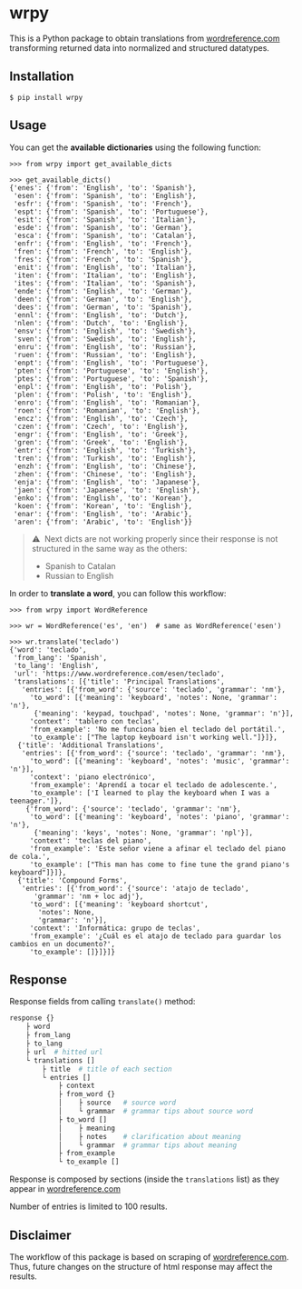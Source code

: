 # wrpy

This is a Python package to obtain translations from [wordreference.com](https://wordreference.com) transforming returned data into normalized and structured datatypes.

## Installation

```console
$ pip install wrpy
```

## Usage

You can get the **available dictionaries** using the following function:

```pycon
>>> from wrpy import get_available_dicts

>>> get_available_dicts()
{'enes': {'from': 'English', 'to': 'Spanish'},
 'esen': {'from': 'Spanish', 'to': 'English'},
 'esfr': {'from': 'Spanish', 'to': 'French'},
 'espt': {'from': 'Spanish', 'to': 'Portuguese'},
 'esit': {'from': 'Spanish', 'to': 'Italian'},
 'esde': {'from': 'Spanish', 'to': 'German'},
 'esca': {'from': 'Spanish', 'to': 'Catalan'},
 'enfr': {'from': 'English', 'to': 'French'},
 'fren': {'from': 'French', 'to': 'English'},
 'fres': {'from': 'French', 'to': 'Spanish'},
 'enit': {'from': 'English', 'to': 'Italian'},
 'iten': {'from': 'Italian', 'to': 'English'},
 'ites': {'from': 'Italian', 'to': 'Spanish'},
 'ende': {'from': 'English', 'to': 'German'},
 'deen': {'from': 'German', 'to': 'English'},
 'dees': {'from': 'German', 'to': 'Spanish'},
 'ennl': {'from': 'English', 'to': 'Dutch'},
 'nlen': {'from': 'Dutch', 'to': 'English'},
 'ensv': {'from': 'English', 'to': 'Swedish'},
 'sven': {'from': 'Swedish', 'to': 'English'},
 'enru': {'from': 'English', 'to': 'Russian'},
 'ruen': {'from': 'Russian', 'to': 'English'},
 'enpt': {'from': 'English', 'to': 'Portuguese'},
 'pten': {'from': 'Portuguese', 'to': 'English'},
 'ptes': {'from': 'Portuguese', 'to': 'Spanish'},
 'enpl': {'from': 'English', 'to': 'Polish'},
 'plen': {'from': 'Polish', 'to': 'English'},
 'enro': {'from': 'English', 'to': 'Romanian'},
 'roen': {'from': 'Romanian', 'to': 'English'},
 'encz': {'from': 'English', 'to': 'Czech'},
 'czen': {'from': 'Czech', 'to': 'English'},
 'engr': {'from': 'English', 'to': 'Greek'},
 'gren': {'from': 'Greek', 'to': 'English'},
 'entr': {'from': 'English', 'to': 'Turkish'},
 'tren': {'from': 'Turkish', 'to': 'English'},
 'enzh': {'from': 'English', 'to': 'Chinese'},
 'zhen': {'from': 'Chinese', 'to': 'English'},
 'enja': {'from': 'English', 'to': 'Japanese'},
 'jaen': {'from': 'Japanese', 'to': 'English'},
 'enko': {'from': 'English', 'to': 'Korean'},
 'koen': {'from': 'Korean', 'to': 'English'},
 'enar': {'from': 'English', 'to': 'Arabic'},
 'aren': {'from': 'Arabic', 'to': 'English'}}
```

> ⚠️ &nbsp;Next dicts are not working properly since their response is not structured in the same way as the others:
>
> - Spanish to Catalan
> - Russian to English

In order to **translate a word**, you can follow this workflow:

```pycon
>>> from wrpy import WordReference

>>> wr = WordReference('es', 'en')  # same as WordReference('esen')

>>> wr.translate('teclado')
{'word': 'teclado',
 'from_lang': 'Spanish',
 'to_lang': 'English',
 'url': 'https://www.wordreference.com/esen/teclado',
 'translations': [{'title': 'Principal Translations',
   'entries': [{'from_word': {'source': 'teclado', 'grammar': 'nm'},
     'to_word': [{'meaning': 'keyboard', 'notes': None, 'grammar': 'n'},
      {'meaning': 'keypad, touchpad', 'notes': None, 'grammar': 'n'}],
     'context': 'tablero con teclas',
     'from_example': 'No me funciona bien el teclado del portátil.',
     'to_example': ["The laptop keyboard isn't working well."]}]},
  {'title': 'Additional Translations',
   'entries': [{'from_word': {'source': 'teclado', 'grammar': 'nm'},
     'to_word': [{'meaning': 'keyboard', 'notes': 'music', 'grammar': 'n'}],
     'context': 'piano electrónico',
     'from_example': 'Aprendí a tocar el teclado de adolescente.',
     'to_example': ['I learned to play the keyboard when I was a teenager.']},
    {'from_word': {'source': 'teclado', 'grammar': 'nm'},
     'to_word': [{'meaning': 'keyboard', 'notes': 'piano', 'grammar': 'n'},
      {'meaning': 'keys', 'notes': None, 'grammar': 'npl'}],
     'context': 'teclas del piano',
     'from_example': 'Este señor viene a afinar el teclado del piano de cola.',
     'to_example': ["This man has come to fine tune the grand piano's keyboard"]}]},
  {'title': 'Compound Forms',
   'entries': [{'from_word': {'source': 'atajo de teclado',
      'grammar': 'nm + loc adj'},
     'to_word': [{'meaning': 'keyboard shortcut',
       'notes': None,
       'grammar': 'n'}],
     'context': 'Informática: grupo de teclas',
     'from_example': '¿Cuál es el atajo de teclado para guardar los cambios en un documento?',
     'to_example': []}]}]}
```

## Response

Response fields from calling `translate()` method:

```python
response {}
    ├ word
    ├ from_lang
    ├ to_lang
    ├ url  # hitted url
    └ translations []
        ├ title  # title of each section
        └ entries []
            ├ context
            ├ from_word {}
            │    ├ source   # source word
            │    └ grammar  # grammar tips about source word
            ├ to_word []
            │    ├ meaning
            │    ├ notes    # clarification about meaning
            │    └ grammar  # grammar tips about meaning
            ├ from_example
            └ to_example []

```

Response is composed by sections (inside the `translations` list) as they appear in [wordreference.com](https://wordreference.com)

Number of entries is limited to 100 results.

## Disclaimer

The workflow of this package is based on scraping of [wordreference.com](https://wordreference.com). Thus, future changes on the structure of html response may affect the results.
